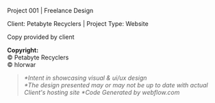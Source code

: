 <p>Project 001 | Freelance Design</p>

<p>Client: Petabyte Recyclers | Project Type: Website</p>

<p>Copy provided by client</p>

<p><strong>Copyright:</strong> <br>
© Petabyte Recyclers  <br>
© hlorwar </p>

<blockquote>
  <p><em>*Intent in showcasing visual &amp; ui/ux design</em>  <br>
  <em>*The design presented may or may not be up to date with actual Client's hosting site</em>
  <em>*Code Generated by webflow.com</em> <br>
  </p>
</blockquote>
